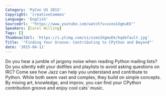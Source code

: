 ```yaml
---
Category: 'PyCon US 2015'
Copyright: 'creativeCommon'
Language: 'English'
SourceUrl: '"https://www.youtube.com/watch?v=szeo1XgmuEk"'
Speakers: [Carol Willing]
Tags: []
ThumbnailUrl: 'https://i.ytimg.com/vi/szeo1XgmuEk/hqdefault.jpg'
Title: '"Finding Your Groove: Contributing to CPython and Beyond"'
date: '2015-04-11'
---
```

Do you hear a jumble of jargony noise when reading Python mailing lists? Do you silently edit your dotfiles and playlists to avoid asking questions on IRC? Come see how Jazz can help you understand and contribute to Python. While both seem vast and complex, they build on simple concepts. By mixing art, knowledge, and improv, you can find your CPython contribution groove and enjoy cool cats' music.

